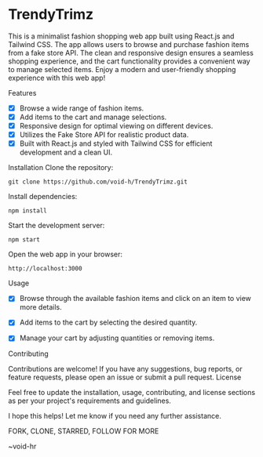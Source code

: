 # TrendyTrimz

This is a minimalist fashion shopping web app built using React.js and Tailwind CSS. The app allows users to browse and purchase fashion items from a fake store API. The clean and responsive design ensures a seamless shopping experience, and the cart functionality provides a convenient way to manage selected items. Enjoy a modern and user-friendly shopping experience with this web app!


Features
    
  - [x]  Browse a wide range of fashion items.
  - [x]   Add items to the cart and manage selections.
  - [x]   Responsive design for optimal viewing on different devices.
  - [x]   Utilizes the Fake Store API for realistic product data.
  - [x]   Built with React.js and styled with Tailwind CSS for efficient development and a clean UI.

Installation
    Clone the repository:
 
    git clone https://github.com/void-h/TrendyTrimz.git

Install dependencies:

    npm install

Start the development server:

    npm start

Open the web app in your browser:

    http://localhost:3000

Usage

 - [x]  Browse through the available fashion items and click on an item to view more details.
 - [x]  Add items to the cart by selecting the desired quantity.
 - [x]  Manage your cart by adjusting quantities or removing items.
    

Contributing

Contributions are welcome! If you have any suggestions, bug reports, or feature requests, please open an issue or submit a pull request.
License



Feel free to update the installation, usage, contributing, and license sections as per your project's requirements and guidelines.

I hope this helps! Let me know if you need any further assistance. 

FORK, CLONE, STARRED, FOLLOW FOR MORE


~void-hr
